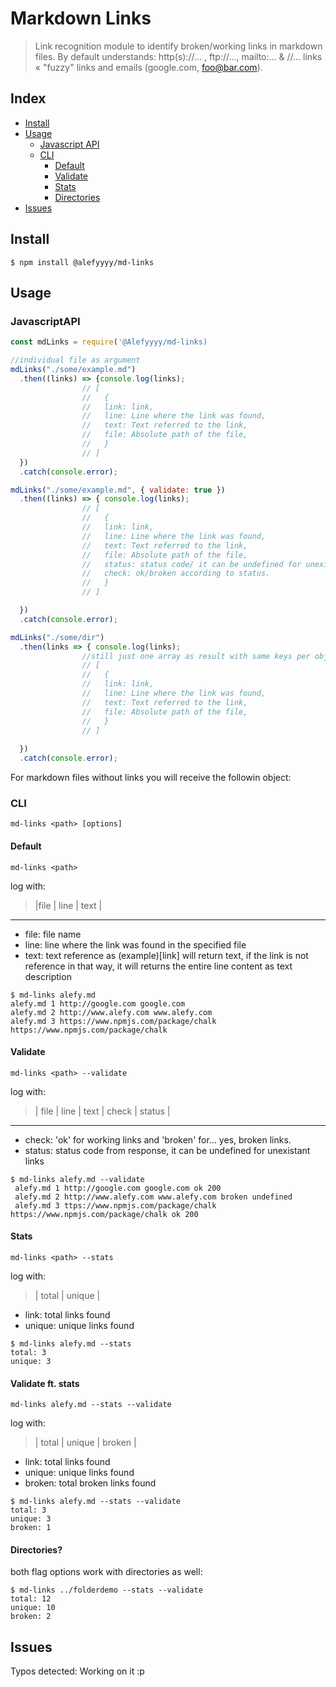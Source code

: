 # Markdown Links

> Link recognition module to identify broken/working links in markdown files. 
> By default understands: http(s)://... , ftp://..., mailto:... & //... links « "fuzzy" links and emails (google.com, foo@bar.com).

## Index

* [Install](##Install)
* [Usage](##Usage)
  * [Javascript API](###JavascriptAPI)
  * [CLI](###CLI)
    * [Default](####Default)
    * [Validate](####Validate)
    * [Stats](####Stats)
    * [Directories](####Directories?)
* [Issues](##Issues)


## Install
```console
$ npm install @alefyyyy/md-links
```

## Usage

### JavascriptAPI

```js
const mdLinks = require('@Alefyyyy/md-links)

//individual file as argument
mdLinks("./some/example.md")
  .then((links) => {console.log(links);
                // [
                //   {
                //   link: link,
                //   line: Line where the link was found,
                //   text: Text referred to the link,
                //   file: Absolute path of the file,        
                //   }
                // ]
  })
  .catch(console.error);

mdLinks("./some/example.md", { validate: true })
  .then((links) => { console.log(links);
                // [
                //   {
                //   link: link,
                //   line: Line where the link was found,
                //   text: Text referred to the link,
                //   file: Absolute path of the file, 
                //   status: status code/ it can be undefined for unexistant links   
                //   check: ok/broken according to status.  
                //   }
                // ]

  })
  .catch(console.error);

mdLinks("./some/dir")
  .then(links => { console.log(links);
                //still just one array as result with same keys per object even with multiples files
                // [
                //   {
                //   link: link,
                //   line: Line where the link was found,
                //   text: Text referred to the link,
                //   file: Absolute path of the file,        
                //   }
                // ]
    
  })
  .catch(console.error);
```

For markdown files without links you will receive the followin object:


### CLI

`md-links <path> [options]`

#### Default 

`md-links <path>`

log with:
> |file | line | text |
---------------------
* file: file name
* line: line where the link was found in the specified file
* text: text reference as (example)[link] will return text, if the link is not reference in that way, it will returns the entire line content as text description

```console
$ md-links alefy.md
alefy.md 1 http://google.com google.com
alefy.md 2 http://www.alefy.com www.alefy.com
alefy.md 3 https://www.npmjs.com/package/chalk https://www.npmjs.com/package/chalk
```

#### Validate

`md-links <path> --validate`

log with:
> | file | line | text | check | status | 
------------------------------------
* check: 'ok' for working links and 'broken' for... yes, broken links.
* status: status code from response, it can be undefined for unexistant links 

```console
$ md-links alefy.md --validate
 alefy.md 1 http://google.com google.com ok 200
 alefy.md 2 http://www.alefy.com www.alefy.com broken undefined
 alefy.md 3 ttps://www.npmjs.com/package/chalk https://www.npmjs.com/package/chalk ok 200
 ```

 #### Stats

 `md-links <path> --stats`

log with:
> | total | unique | 
* link: total links found
* unique: unique links found 


```console
$ md-links alefy.md --stats
total: 3
unique: 3
```

#### Validate ft. stats

`md-links alefy.md --stats --validate`

log with:
> | total | unique | broken | 
* link: total links found
* unique: unique links found 
* broken: total broken links found

```console
$ md-links alefy.md --stats --validate
total: 3
unique: 3
broken: 1
```
#### Directories?

both flag options work with directories as well:

```console
$ md-links ../folderdemo --stats --validate
total: 12
unique: 10
broken: 2
```
## Issues

Typos detected: Working on it :p


